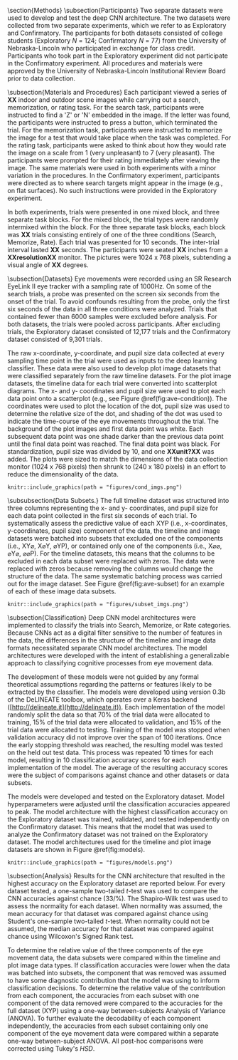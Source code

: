\section{Methods}
\subsection{Participants}
Two separate datasets were used to develop and test the deep CNN architecture. The two datasets were collected from two separate experiments, which we refer to as Exploratory and Confirmatory. The participants for both datasets consisted of college students (Exploratory _N_ = 124; Confirmatory _N_ = 77) from the University of Nebraska-Lincoln who participated in exchange for class credit. Participants who took part in the Exploratory experiment did not participate in the Confirmatory experiment. All procedures and materials were approved by the University of Nebraska-Lincoln Institutional Review Board prior to data collection.

\subsection{Materials and Procedures}
Each participant viewed a series of **XX**<!-- 75? --> indoor and outdoor scene images while carrying out a search, memorization, or rating task. For the search task, participants were instructed to find a 'Z' or 'N' embedded in the image. If the letter was found, the participants were instructed to press a button, which terminated the trial. For the memorization task, participants were instructed to memorize the image for a test that would take place when the task was completed. For the rating task, participants were asked to think about how they would rate the image on a scale from 1 (very unpleasant) to 7 (very pleasant). The participants were prompted for their rating immediately after viewing the image. The same materials were used in both experiments with a minor variation in the procedures. In the Confirmatory experiment, participants were directed as to where search targets might appear in the image (e.g., on flat surfaces). No such instructions were provided in the Exploratory experiment.

In both experiments, trials were presented in one mixed block, and three separate task blocks. For the mixed block, the trial types were randomly intermixed within the block. For the three separate task blocks, each block was **XX**<!-- number of trials --> trials consisting entirely of one of the three conditions (Search, Memorize, Rate). Each trial was presented for 10 seconds. The inter-trial interval lasted **XX**<!--2--> seconds. The participants were seated **XX**<!-- distance --> inches from a **XXresolutionXX**<!-- resolution --> monitor. The pictures were 1024 x 768 pixels, subtending a visual angle of **XX**<!-- size --> degrees.

\subsection{Datasets}
Eye movements were recorded using an SR Research EyeLink II eye tracker with a sampling rate of 1000Hz. On some of the search trials, a probe was presented on the screen six seconds from the onset of the trial. To avoid confounds resulting from the probe, only the first six seconds of the data in all three conditions were analyzed. Trials that contained fewer than 6000 samples were excluded before analysis. For both datasets, the trials were pooled across participants. After excluding trials, the Exploratory dataset consisted of 12,177 trials and the Confirmatory dataset consisted of 9,301 trials.

The raw x-coordinate, y-coordinate, and pupil size data collected at every sampling time point in the trial were used as inputs to the deep learning classifier. These data were also used to develop plot image datasets that were classified separately from the raw timeline datasets. For the plot image datasets, the timeline data for each trial were converted into scatterplot diagrams. The x- and y- coordinates and pupil size were used to plot each data point onto a scatterplot (e.g., see Figure \@ref(fig:ave-condition)). The coordinates were used to plot the location of the dot, pupil size was used to determine the relative size of the dot, and shading of the dot was used to indicate the time-course of the eye movements throughout the trial. The background of the plot images and first data point was white. Each subsequent data point was one shade darker than the previous data point until the final data point was reached. The final data point was black. For standardization, pupil size was divided by 10, and one **XXunit?XX**<!-- what are the units?? --> was added. The plots were sized to match the dimensions of the data collection monitor (1024 x 768 pixels) then shrunk to (240 x 180 pixels) in an effort to reduce the dimensionality of the data.

<!-- Search Memorize Rate -->
```{r ave-condition, fig.cap = "Each trial was represented as an image. Each sample collected within the trial was plotted as a dot in the image. Pupil size was represented by the size of the dot. The time course of the eye movements was represented by the gradual darkening of the dot over time.", echo = FALSE}
knitr::include_graphics(path = "figures/cond_imgs.png")
```

\subsubsection{Data Subsets.}
The full timeline dataset was structured into three columns representing the x- and y- coordinates, and pupil size for each data point collected in the first six seconds of each trial. To systematically assess the predictive value of each XYP (i.e., x-coordinates, y-coordinates, pupil size) component of the data, the timeline and image datasets were batched into subsets that excluded one of the components (i.e., XY$\varnothing$, X$\varnothing$Y, $\varnothing$YP), or contained only one of the components (i.e., X$\varnothing\varnothing$, $\varnothing$Y$\varnothing$, $\varnothing\varnothing$P). For the timeline datasets, this means that the columns to be excluded in each data subset were replaced with zeros. The data were replaced with zeros because removing the columns would change the structure of the data. The same systematic batching process was carried out for the image dataset. See Figure \@ref(fig:ave-subset) for an example of each of these image data subsets.

<!-- Image Subset Figures -->
```{r ave-subset, fig.cap = "Plot images were used to represent each type of data subset. As with the trials in the full XYP dataset, the time course of the eye movements was represented by the shading of the dot. The first sample of each trial was white, and the last sample was black.", echo = FALSE}
knitr::include_graphics(path = "figures/subset_imgs.png")
```

\subsection{Classification}
Deep CNN model architectures were implemented to classify the trials into Search, Memorize, or Rate categories. Because CNNs act as a digital filter sensitive to the number of features in the data, the differences in the structure of the timeline and image data formats necessitated separate CNN model architectures. The model architectures were developed with the intent of establishing a generalizable approach<!--model suited--> to classifying cognitive processes from eye movement data<!--the structure of the data-->.

The development of these models were not guided by any formal theoretical assumptions regarding the patterns or features likely to be extracted by the classifier. The models were developed using version 0.3b of the DeLINEATE toolbox, which operates over a Keras backend ([http://delineate.it](http://delineate.it)). Each implementation of the model randomly split the data so that 70\% of the trial data were allocated to training, 15\% of the trial data were allocated to validation, and 15\% of the trial data were allocated to testing. Training of the model was stopped when validation accuracy did not improve over the span of 100 iterations. Once the early stopping threshold was reached, the resulting model was tested on the held out test data. This process was repeated 10 times for each model, resulting in 10 classification accuracy scores for each implementation of the model. The average of the resulting accuracy scores were the subject of comparisons against chance and other datasets or data subsets.

The models were developed and tested on the Exploratory dataset. Model hyperparameters were adjusted until the classification accuracies appeared to peak. The model architecture with the highest classification accuracy on the Exploratory dataset was trained, validated, and tested independently on the Confirmatory dataset. This means that the model that was used to analyze the Confirmatory dataset was not trained on the Exploratory dataset. The model architectures used for the timeline and plot image datasets are shown in Figure \@ref(fig:models).

<!-- Models -->
```{r models, fig.cap = "Two different model architectures were used to classify the timeline and image data. Both models were compiled using a categorical crossentropy loss function, and optimized with the Adam algorithm.", echo = FALSE}
knitr::include_graphics(path = "figures/models.png")
```

\subsection{Analysis}
Results for the CNN architecture that resulted in the highest accuracy on the Exploratory dataset are reported below. For every dataset tested, a one-sample two-tailed _t_-test was used to compare the CNN accuracies against chance (33/%). The Shapiro-Wilk test was used to assess the normality for each dataset. When normality was assumed, the mean accuracy for that dataset was compared against chance using Student's one-sample two-tailed _t_-test. When normality could not be assumed, the median accuracy for that dataset was compared against chance using Wilcoxon's Signed Rank test.

To determine the relative value of the three components of the eye movement data, the data subsets were compared within the timeline and plot image data types. If classification accuracies were lower when the data was batched into subsets, the component that was removed was assumed to have some diagnostic contribution that the model was using to inform classification decisions. To determine the relative value of the contribution from each component, the accuracies from each subset with one component of the data removed were compared to the accuracies for the full dataset (XYP) using a one-way between-subjects Analysis of Variance (ANOVA). To further evaluate the decodability of each component independently, the accuracies from each subset containing only one component of the eye movement data were compared within a separate one-way between-subject ANOVA. All post-hoc comparisons were corrected using Tukey's _HSD_.
